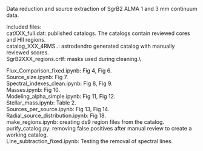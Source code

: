 Data reduction and source extraction of SgrB2 ALMA 1 and 3 mm continuum data.

Included files:\
catXXX_full.dat: published catalogs. The catalogs contain reviewed cores and HII regions.\
catalog_XXX_4RMS..: astrodendro generated catalog with manually reviewed scores.\
SgrB2XXX_regions.crtf: masks used during cleaning.\

Flux_Comparison_fixed.ipynb: Fig 4, Fig 6.\
Source_size.ipynb: Fig 7.\
Spectral_indexes_clean.ipynb: Fig 8, Fig 9.\
Masses.ipynb: Fig 10.\
Modeling_alpha_simple.ipynb: Fig 11, Fig 12.\
Stellar_mass.ipynb: Table 2.\
Sources_per_source.ipynb: Fig 13, Fig 14.\
Radial_source_distribution.ipynb: Fig 18.\
make_regions.ipynb: creating ds9 region files from the catalog.\
purify_catalog.py: removing false positives after manual review to create a working catalog.\
Line_subtraction_fixed.ipynb: Testing the removal of spectral lines.

